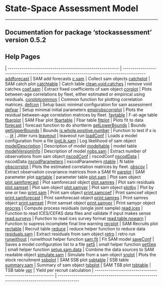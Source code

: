 State-Space Assessment Model
============================

------------------------------------------------------------------------

<div style="text-align: center;">

</div>

Documentation for package ‘stockassessment’ version 0.5.2
---------------------------------------------------------

Help Pages
----------

| 
  --------------------------------------------------------- | -----------------------------------------------------------------------------------------
  [addforecast](addforecast.md) |                              SAM add forecasts
  [c.sam](c.sam.md) |                                          Collect sam objects
  [catchplot](catchplot.md) |                                  SAM catch plot
  [catchtable](catchtable.md) |                                Catch table
  [clean.void.catches](clean.void.catches.md) |                remove void catches
  [coef.sam](coef.sam.md) |                                    Extract fixed coefficients of sam object
  [corplot](corplot.md) |                                      Plots between-age correlations by fleet, either estimated or empirical using residuals.
  [corplotcommon](corplotcommon.md) |                          Common function for plotting correlation matrices.
  [defcon](defcon.md) |                                        Setup basic minimal configuration for sam assessment
  [defpar](defpar.md) |                                        Setup minimal initial parameters
  [empirobscorrplot](empirobscorrplot.md) |                    Plots the residual between-age correlation matrices by fleet.
  [faytable](faytable.md) |                                    F-at-age table
  [fbarplot](fbarplot.md) |                                    SAM Fbar plot
  [fbartable](fbartable.md) |                                  Fbar table
  [fitplot](fitplot.md) |                                      Plots fit to data
  [forecast](forecast.md) |                                    forecast function to do shortterm
  [getLowerBounds](getLowerBounds.md) |                        Bounds
  [getUpperBounds](getUpperBounds.md) |                        Bounds
  [is.whole.positive.number](is.whole.positive.number.md) |    Function to test if x is ...
  [jit](jit.md) |                                              Jitter runs
  [leaveout](leaveout.md) |                                    leaveout run
  [loadConf](loadConf.md) |                                    Loads a model configuration from a file
  [logLik.sam](logLik.sam.md) |                                Log likelihood of sam object
  [modelDescription](modelDescription.md) |                    Description of model
  [modeltable](modeltable.md) |                                model table
  [modelVersionInfo](modelVersionInfo.md) |                    Description of model
  [nobs.sam](nobs.sam.md) |                                    Extract number of observations from sam object
  [nscodConf](nscodConf.md) |                                  nscodConf
  [nscodData](nscodData.md) |                                  nscodData
  [nscodParameters](nscodParameters.md) |                      nscodParameters
  [ntable](ntable.md) |                                        N table
  [obscorrplot](obscorrplot.md) |                              Plots the estimated correlation matrices by fleet.
  [obscov](obscov.md) |                                        Extract observation covariance matrices from a SAM fit
  [parplot](parplot.md) |                                      SAM parameter plot
  [partable](partable.md) |                                    parameter table
  [plot.sam](plot.sam.md) |                                    Plot sam object
  [plot.samforecast](plot.samforecast.md) |                    Plot samforecast object
  [plot.samres](plot.samres.md) |                              Plot sam residuals
  [plot.samset](plot.samset.md) |                              Plot sam object
  [plot.samypr](plot.samypr.md) |                              Plot sam object
  [plotby](plotby.md) |                                        Plot by one or two
  [print.sam](print.sam.md) |                                  Print sam object
  [print.samcoef](print.samcoef.md) |                          Print samcoef object
  [print.samforecast](print.samforecast.md) |                  Print samforecast object
  [print.samres](print.samres.md) |                            Print samres object
  [print.samset](print.samset.md) |                            Print samset object
  [print.samypr](print.samypr.md) |                            Print samypr object
  [procres](procres.md) |                                      Compute process residuals (single joint sample)
  [read.ices](read.ices.md) |                                  Function to read ICES/CEFAS data files and validate if input makes sense
  [read.surveys](read.surveys.md) |                            Function to read ices survey format
  [read.table.nowarn](read.table.nowarn.md) |                  Function to supress incomplete final line warning
  [recplot](recplot.md) |                                      SAM Recruits plot
  [rectable](rectable.md) |                                    Recruit table
  [reduce](reduce.md) |                                        reduce helper function to reduce data
  [residuals.sam](residuals.sam.md) |                          Extract residuals from sam object
  [retro](retro.md) |                                          retro run
  [runwithout](runwithout.md) |                                runwithout helper function
  [sam.fit](sam.fit.md) |                                      Fit SAM model
  [saveConf](saveConf.md) |                                    Saves a model configuration list to a file
  [setS](setS.md) |                                            small helper function
  [setSeq](setSeq.md) |                                        small helper function
  [setup.sam.data](setup.sam.data.md) |                        Combine the data sources to SAM readable object
  [simulate.sam](simulate.sam.md) |                            Simulate from a sam object
  [srplot](srplot.md) |                                        Plots the stock recruitment
  [ssbplot](ssbplot.md) |                                      SAM SSB plot
  [ssbtable](ssbtable.md) |                                    SSB table
  [summary.sam](summary.sam.md) |                              Summary of sam object
  [tsbplot](tsbplot.md) |                                      SAM TSB plot
  [tsbtable](tsbtable.md) |                                    TSB table
  [ypr](ypr.md) |                                              Yield per recruit calculation
| 
  --------------------------------------------------------- | -----------------------------------------------------------------------------------------


